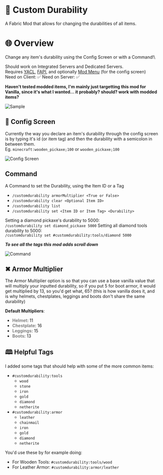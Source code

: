 # 💪 Custom Durability
A Fabric Mod that allows for changing the durabilities of all items.

# 🌐 Overview
Change any item's durability using the Config Screen or with a Command!\

Should work on Integrated Servers and Dedicated Servers.\
Requires [YACL](https://modrinth.com/mod/yacl), [FAPI](https://modrinth.com/mod/fabric-api), and optionally [Mod Menu](https://modrinth.com/mod/modmenu) (for the config screen)\
Need on Client: ✅  Need on Server: ✅

**Haven't tested modded items, I'm mainly just targetting this mod for Vanilla, since it's what I wanted... it probably? should? work with modded items?**

![Sample](https://i.imgur.com/EcObE6G.png)

## 🔧 Config Screen
Currently the way you declare an item's durability through the config screen is by
typing it's id (or item tag) and then the durability with a semicolon in between them. \
Eg. `minecraft:wooden_pickaxe;100` or `wooden_pickaxe;100`

![Config Screen](https://i.imgur.com/3evlmk8.png)

## Command
A Command to set the Durability, using the Item ID or a Tag
+ `/customdurability armorMultiplier <True or False>`
+ `/customdurability clear <Optional Item ID>`
+ `/customdurability list`
+ `/customdurability set <Item ID or Item Tag> <Durability>`

Setting a diamond pickaxe's durability to 5000:\
`/customdurability set diamond_pickaxe 5000`
Setting all diamond tools durability to 5000:\
`/customdurability set #customdurability:tools/diamond 5000`

***To see all the tags this mod adds scroll down***

![Command](https://i.imgur.com/MDsbjTj.png)

## ✖ Armor Multiplier
The Armor Multiplier option is so that you can use a base vanilla value that will multiply
your inputted durability, so if you put 5 for boot armor, it would get multiplied by 13, so you'd get what, 65?
(this is how vanilla does it, and is why helmets, chestplates, leggings and boots don't share the same durability)

**Default Multipliers**:
+ <span style="color:gray;">**Helmet**</span>: 11
+ <span style="color:gray;">**Chestplate**</span>: 16
+ <span style="color:gray;">**Leggings**</span>: 15
+ <span style="color:gray;">**Boots**</span>: 13

## 🕮 Helpful Tags
I added some tags that should help with some of the more common items:

* `#customdurability:tools`
  * `wood`
  * `stone`
  * `iron`
  * `gold`
  * `diamond`
  * `netherite`
* `#customdurability:armor`
  * `leather`
  * `chainmail`
  * `iron`
  * `gold`
  * `diamond`
  * `netherite`

You'd use these by for example doing:
* For Wooden Tools: `#customdurability:tools/wood`
* For Leather Armor: `#customdurability:armor/leather`